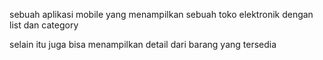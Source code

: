 sebuah aplikasi mobile yang menampilkan sebuah toko elektronik dengan list dan category

selain itu juga bisa menampilkan detail dari barang yang tersedia